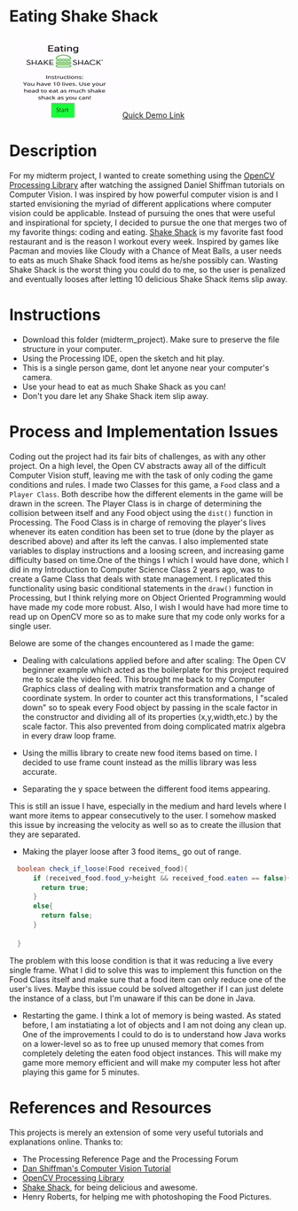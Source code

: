# Eating Shake Shack 

<img src="eating.gif">
<a href="https://www.youtube.com/embed/CggBhwkwQXs"> Quick Demo Link</a>

# Description 
For my midterm project, I wanted to create something using the <a href="https://github.com/atduskgreg/opencv-processing">OpenCV Processing Library</a> after watching the assigned Daniel Shiffman tutorials on Computer Vision. I was inspired by how powerful computer vision is and I started envisioning the myriad of different applications where computer vision could be applicable. Instead of pursuing the ones that were useful and inspirational for spciety, I decided to pursue the one that merges two of my favorite things: coding and eating. <a href="https://www.shakeshack.com/">Shake Shack</a> is my favorite fast food restaurant and is the reason I workout every week. Inspired by games like Pacman and movies like Cloudy with a Chance of Meat Balls, a user needs to eats as much Shake Shack food items as he/she possibly can. Wasting Shake Shack is the worst thing you could do to me, so the user is penalized and eventually looses after letting 10 delicious Shake Shack items slip away. 

# Instructions 

- Download this folder (midterm_project). Make sure to preserve the file structure in your computer. 
- Using the Processing IDE, open the sketch and hit play. 
- This is a single person game, dont let anyone near your computer's camera. 
- Use your head to eat as much Shake Shack as you can!
- Don't you dare let any Shake Shack item slip away.


# Process and Implementation Issues
Coding out the project had its fair bits of challenges, as with any other project. On a high level, the Open CV abstracts away all of the difficult Computer Vision stuff, leaving me with the task of only coding the game conditions and rules. I made two Classes for this game, a ```Food``` class and a ```Player Class```. Both describe how the different elements in the game will be drawn in the screen. The Player Class is in charge of determining the collision between itself and any Food object using the ```dist()``` function in Processing. The Food Class is in charge of removing the player's lives whenever its eaten condition has been set to true (done by the player as described above) and after its left the canvas. I also implemented state variables to display instructions and a loosing screen, and increasing game difficulty based on time.One of the things I which I would have done, which I did in my Introduction to Computer Science Class 2 years ago, was to create a Game Class that deals with state management. I replicated this functionality using basic conditional statements in the ```draw()``` function in Processing, but I think relying more on Object Oriented Programming would have made my code more robust. Also, I wish I would have had more time to read up on OpenCV more so as to make sure that my code only works for a single user. 

 Belowe are some of the changes encountered as I made the game:

- Dealing with calculations applied before and after scaling: 
The Open CV beginner example which acted as the boilerplate for this project required me to scale the video feed. This brought me back to my Computer Graphics class of dealing with matrix transformation and a change of coordinate system. In order to counter act this transformations, I "scaled down" so to speak every Food object by  passing in the scale factor in the constructor and dividing all of its properties (x,y,width,etc.) by the scale factor. This also prevented from doing complicated matrix algebra in every draw loop frame. 
    
- Using the millis library to create new food items based on time. 
I decided to use frame count instead as the millis library was less accurate.     
   
- Separating the y space between the different food items appearing. 
  
This is still an issue I have, especially in the medium and hard levels where I want more items to appear consecutively to the user. I somehow masked this issue by increasing the velocity as well so as to create the illusion that they are separated. 

- Making the  player loose after 3 food items_ go out of range.

```java
  boolean check_if_loose(Food received_food){
      if (received_food.food_y>height && received_food.eaten == false){
        return true;  
      }
      else{
        return false;
      }
  
  }
```
The problem with this loose condition is that it was reducing a live every single frame. What I did to solve this was to implement this function on the Food Class itself and make sure that a food item can only reduce one of the user's lives. Maybe this issue could be solved altogether if I can just delete the instance of a class, but I'm unaware if this can be done in Java. 

- Restarting the game. I think a lot of memory is being wasted.
As stated before, I am instatiating a lot of objects and I am not doing any clean up. One of the improvements I could to do is to understand how Java works on a lower-level so as to free up unused memory that comes from completely deleting the eaten food object instances. This will make my game more memory efficient and will make my computer less hot after playing this game for 5 minutes. 

# References and Resources
This projects is merely an extension of some very useful tutorials and explanations online. Thanks to:
- The Processing Reference Page and the Processing Forum
- <a href="https://www.youtube.com/playlist?list=PLRqwX-V7Uu6aG2RJHErXKSWFDXU4qo_ro">Dan Shiffman's Computer Vision Tutorial</a>
- <a href="https://github.com/atduskgreg/opencv-processing">OpenCV Processing Library</a>
- <a href="https://www.shakeshack.com/">Shake Shack</a>, for being delicious and awesome.
- Henry Roberts, for helping me with photoshoping the Food Pictures.
